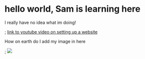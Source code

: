 <html>

<h1>hello world, Sam is learning here</h1>
  <p>I really have no idea what im doing!</p>;
    <a href="https://www.youtube.com/watch?v=NQP89ish9t8">link to youtube video on setting up a website</a>
    
  <p>How on earth do I add my image in here</p>;
  
  <img src="C:/Users/samue/Downloads/20220401_230624.jpg">
  

